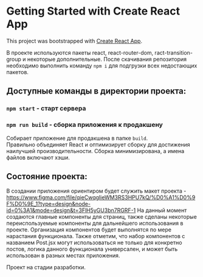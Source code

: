# Getting Started with Create React App

This project was bootstrapped with [Create React App](https://github.com/facebook/create-react-app).

В проекте используются пакеты react, react-router-dom, ract-transition-group и некоторые дополнительные.
После скачивания репозитория необходимо выполнить команду `npm i` для подгрузки всех недостающих пакетов.

## Доступные команды в директории проекта:

### `npm start` - старт сервера

### `npm run build` - сборка приложения к продакшену
Собирает приложение для продакшена в папке `build`.\
Правильно объединяет React и оптимизирует сборку для достижения наилучшей производительности.
Сборка минимизирована, а имена файлов включают хэши.

## Состояние проекта:
В создании приложения ориентиром будет служить макет проекта - https://www.figma.com/file/qieCwqgIieWM3RS3HPU7kQ/%D0%A1%D0%9F%D0%9E_1?type=design&node-id=0%3A1&mode=design&t=3FlH5yGU3bn7RGRF-1
На данный момент создаются главные компоненты для страниц, также сделаны некоторые переиспользуемые компоненты для дальнейшего использования в проекте.
Организация компонентов будет выполнятся по мере нарастания функционала.
Также отметим, что набор компонентов с названием Post.jsx могут использоваться не только для конкретно постов, логика данного функционала универсален, и может быть использован в разных местах приложения.

Проект на стадии разработки.